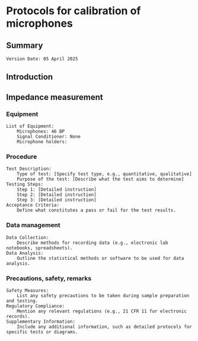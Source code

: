 # Protocols for calibration of microphones

## Summary

    Version Date: 05 April 2025

## Introduction

## Impedance measurement

### Equipment

    List of Equipment:
        Microphones: 46 BP
        Signal Conditioner: None
        Microphone holders: 

### Procedure

    Test Description:
        Type of test: [Specify test type, e.g., quantitative, qualitative]
        Purpose of the test: [Describe what the test aims to determine]
    Testing Steps:
        Step 1: [Detailed instruction]
        Step 2: [Detailed instruction]
        Step 3: [Detailed instruction]
    Acceptance Criteria:
        Define what constitutes a pass or fail for the test results.

### Data management

    Data Collection:
        Describe methods for recording data (e.g., electronic lab notebooks, spreadsheets).
    Data Analysis:
        Outline the statistical methods or software to be used for data analysis.
        
### Precautions, safety, remarks

    Safety Measures:
        List any safety precautions to be taken during sample preparation and testing.
    Regulatory Compliance:
        Mention any relevant regulations (e.g., 21 CFR 11 for electronic records).
    Supplementary Information:
        Include any additional information, such as detailed protocols for specific tests or diagrams.